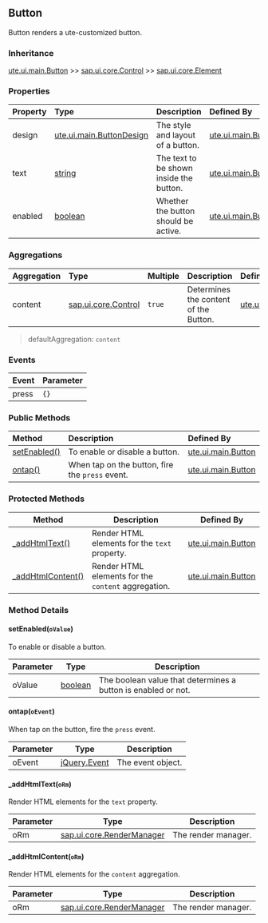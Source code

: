 ## Button ##
Button renders a ute-customized button.

### Inheritance ##
[ute.ui.main.Button](Button.js) >> [sap.ui.core.Control](../../../../../../ZELIB/openui5/resources/sap/ui/core/Control-dbg.js) >> [sap.ui.core.Element](../../../../../../ZELIB/openui5/resources/sap/ui/core/Element-dbg.js)

### Properties ##
| Property            | Type                                   | Description                                                                | Defined By                                 |
| :------------------ | :------------------------------------- | :------------------------------------------------------------------------- | :----------------------------------------- |
| design              | [ute.ui.main.ButtonDesign](library.js) | The style and layout of a button.                                          | [ute.ui.main.Button](../Button.js)         |
| text                | [string](https://goo.gl/tle3QN)        | The text to be shown inside the button.                                    | [ute.ui.main.Button](../Button.js)         |
| enabled             | [boolean](https://goo.gl/KjFDba)       | Whether the button should be active.                                       | [ute.ui.main.Button](../Button.js)         |

### Aggregations ##
| Aggregation         | Type                                   | Multiple | Description                                                                | Defined By                                 |
| :------------------ | :------------------------------------- | :------- | :------------------------------------------------------------------------- | :----------------------------------------- |
| content             | [sap.ui.core.Control](../../../../../../ZELIB/openui5/resources/sap/ui/core/Control-dbg.js) | `true` | Determines the content of the Button. | [ute.ui.main.Button](../Button.js) |
> defaultAggregation: `content`

### Events ##
| Event               | Parameter                                |
| :------------------ | :--------------------------------------- |
| press               | `{}`                                     |


### Public Methods ##
| Method              |  Description                                                                | Defined By                                 |
| :------------------ |  :------------------------------------------------------------------------- | :----------------------------------------- |
| [setEnabled()](#markdown-header-setenabledovalue)   |  To enable or disable a button.                                             | [ute.ui.main.Button](../Button.js)         |
| [ontap()](#markdown-header-ontapoevent)             |  When tap on the button, fire the `press` event.                            | [ute.ui.main.Button](../Button.js)         |

### Protected Methods ##
| Method            | Description                                         | Defined By                         |
|-------------------|-----------------------------------------------------|------------------------------------|
| [_addHtmlText()](#markdown-header-_addhtmltextorm)       | Render HTML elements for the `text` property.       | [ute.ui.main.Button](../Button.js) |
| [_addHtmlContent()](#markdown-header-_addhtmlcontentorm) | Render HTML elements for the `content` aggregation. | [ute.ui.main.Button](../Button.js) |

### Method Details ##

#### setEnabled(`oValue`) ##
To enable or disable a button.

| Parameter | Type                                 | Description                                                   |
|-----------|--------------------------------------|---------------------------------------------------------------|
| oValue    | [boolean](https://goo.gl/KjFDba)     | The boolean value that determines a button is enabled or not. |

#### ontap(`oEvent`) ##
When tap on the button, fire the `press` event.

| Parameter | Type                                 | Description       |
|-----------|--------------------------------------|-------------------|
| oEvent    | [jQuery.Event](http://goo.gl/2OC2kf) | The event object. |

#### _addHtmlText(`oRm`) ##
Render HTML elements for the `text` property.

| Parameter | Type                                                                                                    | Description         |
|-----------|---------------------------------------------------------------------------------------------------------|---------------------|
| oRm       | [sap.ui.core.RenderManager](../../../../../../ZELIB/openui5/resources/sap/ui/core/RenderManager-dbg.js) | The render manager. |

#### _addHtmlContent(`oRm`) ##
Render HTML elements for the `content` aggregation.

| Parameter | Type                                                                                                    | Description         |
|-----------|---------------------------------------------------------------------------------------------------------|---------------------|
| oRm       | [sap.ui.core.RenderManager](../../../../../../ZELIB/openui5/resources/sap/ui/core/RenderManager-dbg.js) | The render manager. |